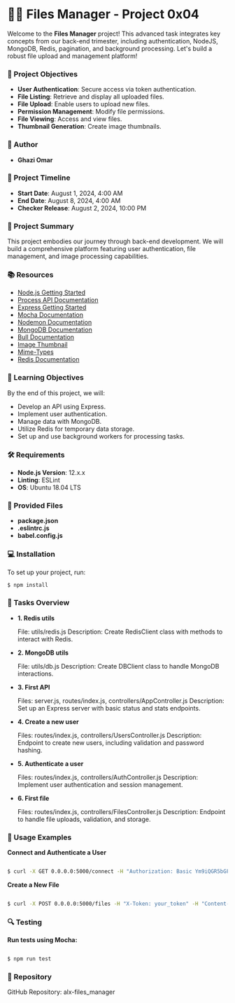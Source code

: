 # 📁✨ Files Manager - Project 0x04

Welcome to the **Files Manager** project! This advanced task integrates key concepts from our back-end trimester, including authentication, NodeJS, MongoDB, Redis, pagination, and background processing. Let's build a robust file upload and management platform!

### 🎯 Project Objectives
- **User Authentication**: Secure access via token authentication.
- **File Listing**: Retrieve and display all uploaded files.
- **File Upload**: Enable users to upload new files.
- **Permission Management**: Modify file permissions.
- **File Viewing**: Access and view files.
- **Thumbnail Generation**: Create image thumbnails.

### 👥 Author
- **Ghazi Omar**

### 📅 Project Timeline
- **Start Date**: August 1, 2024, 4:00 AM
- **End Date**: August 8, 2024, 4:00 AM
- **Checker Release**: August 2, 2024, 10:00 PM

### 🚀 Project Summary
This project embodies our journey through back-end development. We will build a comprehensive platform featuring user authentication, file management, and image processing capabilities.

### 📚 Resources
- [Node.js Getting Started](https://nodejs.org/en/docs/guides/getting-started-guide/)
- [Process API Documentation](https://nodejs.org/dist/latest-v12.x/docs/api/process.html)
- [Express Getting Started](https://expressjs.com/en/starter/installing.html)
- [Mocha Documentation](https://mochajs.org/)
- [Nodemon Documentation](https://nodemon.io/)
- [MongoDB Documentation](https://docs.mongodb.com/)
- [Bull Documentation](https://optimalbits.github.io/bull/)
- [Image Thumbnail](https://www.npmjs.com/package/image-thumbnail)
- [Mime-Types](https://www.npmjs.com/package/mime-types)
- [Redis Documentation](https://redis.io/documentation)

### 🧠 Learning Objectives
By the end of this project, we will:
- Develop an API using Express.
- Implement user authentication.
- Manage data with MongoDB.
- Utilize Redis for temporary data storage.
- Set up and use background workers for processing tasks.

### 🛠️ Requirements
- **Node.js Version**: 12.x.x
- **Linting**: ESLint
- **OS**: Ubuntu 18.04 LTS

### 📝 Provided Files
- **package.json**
- **.eslintrc.js**
- **babel.config.js**

### 💻 Installation
To set up your project, run:
```bash
$ npm install
```

### 📜 Tasks Overview
- **1. Redis utils**

    File: utils/redis.js
    Description: Create RedisClient class with methods to interact with Redis.

- **2. MongoDB utils**

    File: utils/db.js
    Description: Create DBClient class to handle MongoDB interactions.

- **3. First API**

    Files: server.js, routes/index.js, controllers/AppController.js
    Description: Set up an Express server with basic status and stats endpoints.

- **4. Create a new user**

    Files: routes/index.js, controllers/UsersController.js
    Description: Endpoint to create new users, including validation and password hashing.

- **5. Authenticate a user**

    Files: routes/index.js, controllers/AuthController.js
    Description: Implement user authentication and session management.

- **6. First file**

    Files: routes/index.js, controllers/FilesController.js
    Description: Endpoint to handle file uploads, validation, and storage.

### 🌟 Usage Examples

**Connect and Authenticate a User**

```bash

$ curl -X GET 0.0.0.0:5000/connect -H "Authorization: Basic Ym9iQGR5bGFuLmNvbTp0b3RvMTIzNCE="
```

**Create a New File**

```bash

$ curl -X POST 0.0.0.0:5000/files -H "X-Token: your_token" -H "Content-Type: application/json" -d '{ "name": "myText.txt", "type": "file", "data": "SGVsbG8gV2Vic3RhY2shCg==" }'
```

### 🔍 Testing

**Run tests using Mocha:**

```bash

$ npm run test
```

### 📂 Repository

GitHub Repository: alx-files_manager

